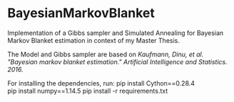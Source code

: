 # BayesianMarkovBlanket
Implementation of a Gibbs sampler and Simulated Annealing for Bayesian Markov Blanket estimation in context of my Master Thesis.

The Model and Gibbs sampler are based on 
<i>
Kaufmann, Dinu, et al. "Bayesian markov blanket estimation." Artificial Intelligence and Statistics. 2016.
</i>

For installing the dependencies, run:
  pip install Cython==0.28.4  
  pip install numpy==1.14.5
  pip install -r requirements.txt
  
